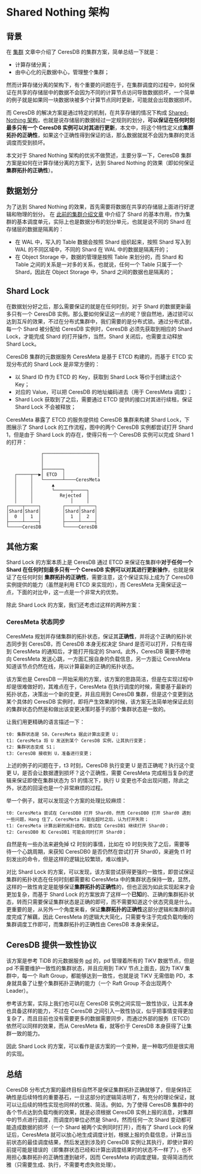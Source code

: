 # Shared Nothing 架构

## 背景

在 [集群](./clustering.md) 文章中介绍了 CeresDB 的集群方案，简单总结一下就是：

- 计算存储分离；
- 由中心化的元数据中心，管理整个集群；

然而计算存储分离的架构下，有个重要的问题在于，在集群调度的过程中，如何保证在共享的存储层中的数据不会因为不同的计算节点访问导致数据损坏，一个简单的例子就是如果同一块数据块被多个计算节点同时更新，可能就会出现数据损坏。

而 CeresDB 的解决方案是通过特定的机制，在共享存储的情况下构成 [Shared-Nothing 架构](https://en.wikipedia.org/wiki/Shared-nothing_architecture)，也就是说存储层的数据经过一定规则的划分，**可以保证在任何时刻最多只有一个 CeresDB 实例可以对其进行更新**，本文中，将这个特性定义成**集群拓扑的正确性**，如果这个正确性得到保证的话，那么数据就就不会因为集群的灵活调度而受到损坏。

本文对于 Shared Nothing 架构的优劣不做赘述，主要分享一下，CeresDB 集群方案是如何在计算存储分离的方案下，达到 Shared Nothing 的效果（即如何保证 **集群拓扑的正确性**）。

## 数据划分

为了达到 Shared Nothing 的效果，首先需要将数据在共享的存储层上面进行好逻辑和物理的划分。 在 [此前的集群介绍文章](./clustering.md#shard) 中介绍了 Shard 的基本作用，作为集群的基本调度单元，实际上也是数据分布的划分单元，也就是说不同的 Shard 在存储层的数据是隔离的：

- 在 WAL 中，写入的 Table 数据会按照 Shard 组织起来，按照 Shard 写入到 WAL 的不同区域中，不同的 Shard 在 WAL 中的数据是隔离开的；
- 在 Object Storage 中，数据的管理是按照 Table 来划分的，而 Shard 和 Table 之间的关系是一对多的关系，也就说，任何一个 Table 只属于一个 Shard，因此在 Object Storage 中，Shard 之间的数据也是隔离的；

## Shard Lock

在数据划分好之后，那么需要保证的就是在任何时刻，对于 Shard 的数据更新最多只有一个 CeresDB 实例。那么要如何保证这一点的呢？很自然地，通过锁可以达到互斥的效果，不过在分布式集群中，我们需要的是分布式锁。通过分布式锁，每一个 Shard 被分配给 CeresDB 实例时，CeresDB 必须先获取到相应的 Shard Lock，才能完成 Shard 的打开操作，当然，Shard 关闭后，也需要主动释放 Shard Lock。

CeresDB 集群的元数据服务 CeresMeta 是基于 ETCD 构建的，而基于 ETCD 实现分布式的 Shard Lock 是非常方便的：

- 以 Shard ID 作为 ETCD 的 Key，获取到 Shard Lock 等价于创建出这个 Key；
- 对应的 Value，可以把 CeresDB 的地址编码进去（用于 CeresMeta 调度）；
- Shard Lock 获取到了之后，需要通过 ETCD 提供的接口对其进行续租，保证 Shard Lock 不会被释放；

CeresMeta 暴露了 ETCD 的服务提供给 CeresDB 集群来构建 Shard Lock，下图展示了 Shard Lock 的工作流程，图中的两个 CeresDB 实例都尝试打开 Shard 1，但是由于 Shard Lock 的存在，使得只有一个 CeresDB 实例可以完成 Shard 1 的打开：

```
             ┌────────────────────┐
             │                    │
             │                    │
             ├───────┐            │
   ┌─────┬──▶│ ETCD  │            │
   │     │   └───────┴────CeresMeta
   │     │       ▲
   │     │       └──────┬─────┐
   │     │          Rejected  │
   │     │              │     │
┌─────┬─────┐        ┌─────┬─────┐
│Shard│Shard│        │Shard│Shard│
│  0  │  1  │        │  1  │  2  │
├─────┴─────┤        ├─────┴─────┤
└─────CeresDB        └─────CeresDB
```

## 其他方案

Shard Lock 的方案本质上是 CeresDB 通过 ETCD 来保证在集群中**对于任何一个 Shard 在任何时刻最多只有一个 CeresDB 实例可以对其进行更新操作**，也就是保证了在任何时刻 **集群拓扑的正确性**，需要注意，这个保证实际上成为了 CeresDB 实例提供的能力（虽然是利用 ETCD 来实现的），而 CeresMeta 无需保证这一点，下面的对比中，这一点是一个非常大的优势。

除此 Shard Lock 的方案，我们还考虑过这样的两种方案：

### CeresMeta 状态同步

CeresMeta 规划并存储集群的拓扑状态，保证其**正确性**，并将这个正确的拓扑状态同步到 CeresDB，而 CeresDB 本身无权决定 Shard 是否可以打开，只有在得到 CeresMeta 的通知后，才能打开指定的 Shard。此外，CeresDB 需要不停地向 CeresMeta 发送心跳，一方面汇报自身的负载信息，另一方面让 CeresMeta 知道该节点仍然在线，用以计算最新的正确的拓扑状态。

该方案也是 CeresDB 一开始采用的方案，该方案的思路简洁，但是在实现过程中却是很难做好的，其难点在于，CeresMeta 在执行调度的时候，需要基于最新的拓扑状态，决策出一个新的变更，并且应用到 CeresDB 集群，但是这个变更到达某个具体的 CeresDB 实例时，即将产生效果的时候，该方案无法简单地保证此刻的集群状态仍然是和做出该变更决策时基于的那个集群状态是一致的。

让我们用更精确的语言描述一下：

```
t0: 集群状态是 S0，CeresMeta 据此计算出变更 U；
t1: CeresMeta 将 U 发送到某个 CeresDB 实例，让其执行变更；
t2: 集群状态变成 S1；
t3: CeresDB 接收到 U，准备进行变更；
```

上述的例子的问题在于，t3 时刻，CeresDB 执行变更 U 是否正确呢？执行这个变更 U，是否会让数据遭到损坏？这个正确性，需要 CeresMeta 完成相当复杂的逻辑来保证即使在集群状态为 S1 的情况下，执行 U 变更也不会出现问题，除此之外，状态的回滚也是一个非常麻烦的过程。

举一个例子，就可以发现这个方案的处理比较麻烦：

```
t0: CeresMeta 尝试在 CeresDB0 打开 Shard0，然而 CeresDB0 打开 Shard0 遇到一些问题，Hang 住了，CeresMeta 只能在超时之后，认为打开失败；
t1: CeresMeta 计算出新的拓扑结构，尝试在 CeresDB1 继续打开 Shard0；
t2: CeresDB0 和 CeresDB1 可能会同时打开 Shard0；
```

自然是有一些办法来避免掉 t2 时刻的事情，比如在 t0 时刻失败了之后，需要等待一个心跳周期，来获知 CeresDB0 是否仍然在尝试打开 Shard0，来避免 t1 时刻发出的命令，但是这样的逻辑比较繁琐，难以维护。

对比 Shard Lock 的方案，可以发现，该方案尝试获得更强的一致性，即尝试保证集群的拓扑状态在任何时刻都需要和 CeresMeta 中的集群状态保持一致，显然，这样的一致性肯定是能够保证**集群拓扑的正确性**的，但也正因为如此实现起来才会更加复杂，而基于 Shard Lock 的方案放弃了这样一个**已知**的、正确的集群拓扑状态，转而只需要保证集群状态是正确的即可，而不需要知道这个状态究竟是什么。更重要的是，从另外一个角度来看，保证**集群拓扑的正确性**这部分逻辑和集群的调度完成了解藕，因此 CeresMeta 的逻辑大大简化，只需要专注于完成负载均衡的集群调度工作即可，而集群拓扑的正确性由 CeresDB 本身来保证。

## CeresDB 提供一致性协议

该方案是参考 TiDB 的元数据服务 [pd](https://github.com/tikv/pd) 的，pd 管理着所有的 TiKV 数据节点，但是 pd 不需要维护一致性的集群状态，并且应用到 TiKV 节点上面去，因为 TiKV 集群中，每一个 Raft Group，都能够达到一致性，也就是说 TiKV 无需借助 PD，本身就具备了让整个集群拓扑正确的能力（一个 Raft Group 不会出现两个 Leader）。

参考该方案，实际上我们也可以在 CeresDB 实例之间实现一致性协议，让其本身也具备这样的能力，不过在 CeresDB 之间引入一致性协议，似乎把事情变得更加复杂了，而且目前也没有需要更多的数据需要同步，而通过外部的服务（ETCD）依然可以同样的效果，而从 CeresMeta 看，就等价于 CeresDB 本身获得了让集群一致的能力。

因此 Shard Lock 的方案，可以看作是该方案的一个变种，是一种取巧但是很实用的实现。

## 总结

CeresDB 分布式方案的最终目标自然不是保证集群拓扑正确就够了，但是保持正确性是后续特性的重要基石，一旦这部分的逻辑简洁明了，有充分的理论保证，就可以让后续的特性实现也同样的优雅、简洁。例如，为了使得 CeresDB 集群中的各个节点达到负载均衡的效果，就是必须根据 CeresDB 实例上报的消息，对集群中的节点进行调度，而调度的单位必然是 Shard，然而任何一次 Shard 变动都可能造成数据的损坏（一个 Shard 被两个实例同时打开），而有了 Shard Lock 的保证后，CeresMeta 就可以放心地生成调度计划，根据上报的负载信息，计算出当前状态的最佳调度结果，然后发送到涉及的 CeresDB 实例让其执行，即使计算的前提可能是错误的（即集群状态已经和计算出调度结果时的状态不一样了），也不用担心集群拓扑的正确性遭到破坏，因而 CeresMeta 的调度逻辑，变得简洁而优雅（只需要生成、执行，不需要考虑失败处理）。
